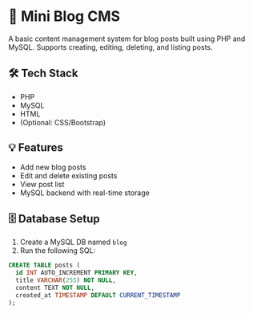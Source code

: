 # 📝 Mini Blog CMS

A basic content management system for blog posts built using PHP and MySQL. Supports creating, editing, deleting, and listing posts.

## 🛠️ Tech Stack
- PHP
- MySQL
- HTML
- (Optional: CSS/Bootstrap)

## 💡 Features
- Add new blog posts
- Edit and delete existing posts
- View post list
- MySQL backend with real-time storage

## 🗄️ Database Setup

1. Create a MySQL DB named `blog`
2. Run the following SQL:

```sql
CREATE TABLE posts (
  id INT AUTO_INCREMENT PRIMARY KEY,
  title VARCHAR(255) NOT NULL,
  content TEXT NOT NULL,
  created_at TIMESTAMP DEFAULT CURRENT_TIMESTAMP
);
